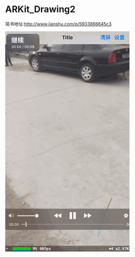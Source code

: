 # ARKit_Drawing2
简书地址:http://www.jianshu.com/p/5933866645c3

![效果图](https://github.com/az52013141711/ARKit_Drawing2/blob/master/%E6%95%88%E6%9E%9C%E5%9B%BE.gif)
